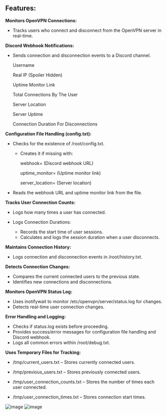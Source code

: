 ## Features:
**Monitors OpenVPN Connections:**

- Tracks users who connect and disconnect from the OpenVPN server in real-time.

**Discord Webhook Notifications:**

- Sends connection and disconnection events to a Discord channel.
 
    Username

    Real IP (Spoiler Hidden)

    Uptime Monitor Link

    Total Connections By The User
    
    Server Location

    Server Uptime
    
    Connection Duration For Disconnections

    
**Configuration File Handling (config.txt):**

- Checks for the existence of /root/config.txt.

  - Creates it if missing with:
  
     webhook= (Discord webhook URL)
  
     uptime_monitor= (Uptime monitor link)

    server_location= (Server location)
  
 - Reads the webhook URL and uptime monitor link from the file.

**Tracks User Connection Counts:**

 - Logs how many times a user has connected.
 - Logs Connection Durations:

   - Records the start time of user sessions.
   - Calculates and logs the session duration when a user disconnects.
 
**Maintains Connection History:**

 - Logs connection and disconnection events in /root/history.txt.

**Detects Connection Changes:**

 - Compares the current connected users to the previous state.
 - Identifies new connections and disconnections.

**Monitors OpenVPN Status Log:**

 - Uses inotifywait to monitor /etc/openvpn/server/status.log for changes.
 - Detects real-time user connection changes.

**Error Handling and Logging:**

 - Checks if status.log exists before proceeding.
 - Provides success/error messages for configuration file handling and Discord webhook.
 - Logs all common errors within /root/debug.txt.

**Uses Temporary Files for Tracking:**

 - /tmp/current_users.txt – Stores currently connected users.

 - /tmp/previous_users.txt – Stores previously connected users.

 - /tmp/user_connection_counts.txt – Stores the number of times each user connected.

 - /tmp/user_connection_times.txt – Stores connection start times.

![image](https://github.com/user-attachments/assets/186f16d1-9e79-40d6-ac1a-3819a4a90977)
![image](https://github.com/user-attachments/assets/f30fe84c-c74e-4515-bba6-a47d65529140)




